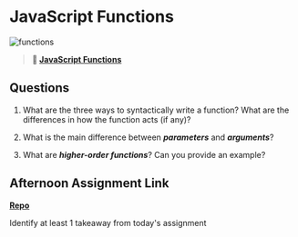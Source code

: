# JavaScript Functions

![functions](https://bcw.blob.core.windows.net/public/img/function-anatomy.jpg)

> **📖 [JavaScript Functions](https://codeworksacademy.com/fs-student-guide/resources/wk2/02-Functions)**

## Questions

1. What are the three ways to syntactically write a function? What are the differences in how the function acts (if any)?

2. What is the main difference between ***parameters*** and ***arguments***?

3. What are ***higher-order functions***? Can you provide an example?

## Afternoon Assignment Link

**[Repo](https://github.com/ElizabethKeyes/<ASSIGNMENT_REPO>)**

Identify at least 1 takeaway from today's assignment
